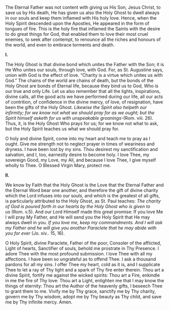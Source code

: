 
The Eternal Father was not content with giving us His Son, Jesus Christ, to save us by His death, He has given us also the Holy Ghost to dwell always in our souls and keep them inflamed with His holy love. Hence, when the Holy Spirit descended upon the Apostles, He appeared in the form of tongues of fire. This is the holy fire that inflamed the Saints with the desire to do great things for God, that enabled them to love their most cruel enemies, to seek after contempt, to renounce all the riches and honours of the world, and even to embrace torments and death.

**I.**

The Holy Ghost is that divine bond which unites the Father with the Son; it is He Who unites our souls, through love, with God. For, as St. Augustine says, union with God is the effect of love. “Charity is a virtue which unites us with God.” The chains of the world are chains of death, but the bonds of the Holy Ghost are bonds of Eternal life, because they bind us to God, Who is our true and only Life. Let us also remember that all the lights, inspirations, divine calls, all the good acts we have performed during our life, all our acts of contrition, of confidence in the divine mercy, of love, of resignation, have been the gifts of the Holy Ghost. _Likewise the Spirit also helpeth our infirmity; for we know not what we should pray for as we ought; but the Spirit himself asketh for us with unspeakable groanings_-(Rom. viii. 26). Thus, it, is the Holy Ghost Who prays for us; for we know not what to ask, but the Holy Spirit teaches us what we should pray for.

O holy and divine Spirit, come into my heart and teach me to pray as I ought. Give me strength not to neglect prayer in times of weariness and dryness. I have been lost by my sins. Thou desirest my sanctification and salvation, and I, too, earnestly desire to become holy. I love Thee, my sovereign Good, my Love, my All, and because I love Thee, I give myself wholly to Thee. O Blessed Virgin Mary, protect me.

**II.**

We know by Faith that the Holy Ghost is the Love that the Eternal Father and the Eternal Word bear one another, and therefore the gift of divine charity which the Lord infuses into our souls, and which is the greatest of all gifts, is particularly attributed to the Holy Ghost, as St. Paul teaches: _The charity of God is poured forth in our hearts by the Holy Ghost who is given to us_ (Rom. v.5). And our Lord Himself made this great promise: If you love Me I will pray My Father, and He will send you the Holy Spirit that He may always dwell in you. _If you love me, keep my commandments. And I will ask my Father and he will give you another Paraclete that he may abide with you for ever_ (Jo. xiv.. 15, 16).

O Holy Spirit, divine Paraclete, Father of the poor, Consoler of the affiicted, Light of hearts, Sanctifier of souls, behold me prostrate in Thy Presence. I adore Thee with the most profound submission. I love Thee with all my affections. I have been so ungrateful as to offend Thee. I ask a thousand pardons for all my sins. I offer Thee my heart, cold as it is, and I supplicate Thee to let a ray of Thy light and a spark of Thy fire enter therein. Thou art a divine Spirit, fortify me against the wicked spirits: Thou art a Fire, enkindle in me the fire of Thy love: Thou art a Light, enlighten me that I may know the things of eternity: Thou art the Author of the heavenly gifts, I beseech Thee to grant them to me. Vivify me by Thy grace, sanctify me by Thy charity, govern me by Thy wisdom, adopt me by Thy beauty as Thy child, and save me by Thy infinite mercy. Amen.

